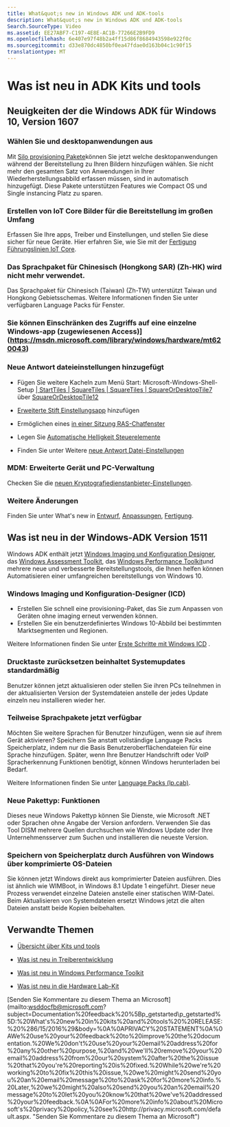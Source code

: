 ```yaml
---
title: What&quot;s new in Windows ADK und ADK-tools
description: What&quot;s new in Windows ADK und ADK-tools
Search.SourceType: Video
ms.assetid: EE27ABF7-C197-4E8E-AC1B-77266E2B9FD9
ms.openlocfilehash: 6e407e97f48b2a4ff15d86f8684943598e922f0c
ms.sourcegitcommit: d33e870dc4850bf0ea47fdae0d163b04c1c90f15
translationtype: MT
---
```

# <a name="whats-new-in-adk-kits-and-tools"></a>Was ist neu in ADK Kits und tools

## <a name="a-href-idadkawhats-new-in-the-the-windows-adk-for-windows-10-version-1607"></a><a href="" id="adk"></a>Neuigkeiten der die Windows ADK für Windows 10, Version 1607

### <a name="pick-and-choose-desktop-applications"></a>Wählen Sie und desktopanwendungen aus

Mit [Silo provisioning Pakete](manufacture/desktop/siloed-provisioning-packages.md)können Sie jetzt welche desktopanwendungen während der Bereitstellung zu Ihren Bildern hinzufügen wählen. Sie nicht mehr den gesamten Satz von Anwendungen in Ihrer Wiederherstellungsabbild erfassen müssen, sind in automatisch hinzugefügt. Diese Pakete unterstützen Features wie Compact OS und Single instancing Platz zu sparen. 

### <a name="build-iot-core-images-for-large-scale-deployment"></a>Erstellen von IoT Core Bilder für die Bereitstellung im großen Umfang

Erfassen Sie Ihre apps, Treiber und Einstellungen, und stellen Sie diese sicher für neue Geräte. Hier erfahren Sie, wie Sie mit der [Fertigung Führungslinien IoT Core](manufacture/iot/iot-core-manufacturing-guide.md).

### <a name="the-chinese-hong-kong-sar-language-pack-zh-hk-is-no-longer-used"></a>Das Sprachpaket für Chinesisch (Hongkong SAR) (Zh-HK) wird nicht mehr verwendet.

Das Sprachpaket für Chinesisch (Taiwan) (Zh-TW) unterstützt Taiwan und Hongkong Gebietsschemas. Weitere Informationen finden Sie unter verfügbaren Language Packs für Fenster.

### <a name="you-can-limit-access-to-a-single-windows-app-assigned-accesshttpsmsdnmicrosoftcomlibrarywindowshardwaremt620043"></a>Sie können Einschränken des Zugriffs auf eine einzelne Windows-app (zugewiesenen Access)] (https://msdn.microsoft.com/library/windows/hardware/mt620043)

### <a name="new-answer-file-settings-added"></a>Neue Antwort dateieinstellungen hinzugefügt

-  Fügen Sie weitere Kacheln zum Menü Start: Microsoft-Windows-Shell-Setup [| StartTiles | SquareTiles | SquareTiles | SquareOrDesktopTile7](https://msdn.microsoft.com/library/windows/hardware/dn915881) über [SquareOrDesktopTile12](https://msdn.microsoft.com/library/windows/hardware/dn915868)

-  [Erweiterte Stift Einstellungsapp](https://msdn.microsoft.com/library/windows/hardware/mt757353) hinzufügen

-  Ermöglichen eines [in einer Sitzung RAS-Chatfenster](https://msdn.microsoft.com/library/windows/hardware/mt752384)

-  Legen Sie [Automatische Helligkeit Steuerelemente](https://msdn.microsoft.com/library/windows/hardware/dn757391)

-  Finden Sie unter Weitere [neue Antwort Datei-Einstellungen](https://msdn.microsoft.com/library/windows/hardware/mt750416.aspx)

### <a name="mdm-enhanced-device-and-pc-management"></a>MDM: Erweiterte Gerät und PC-Verwaltung

Checken Sie die [neuen Kryptografiedienstanbieter-Einstellungen](https://msdn.microsoft.com/en-us/library/windows/hardware/mt299056(v=vs.85).aspx#whatsnew_1607).

### <a name="more-changes"></a>Weitere Änderungen

Finden Sie unter What's new in [Entwurf](https://msdn.microsoft.com/library/windows/hardware/mt703371.aspx), [Anpassungen](https://msdn.microsoft.com/en-us/library/windows/hardware/mt723363(v=vs.85).aspx), [Fertigung](manufacture/whats-new-in-windows-manufacturing.md).

## <a name="a-href-idadkawhats-new-in-the-windows-adk-version-1511"></a><a href="" id="adk"></a>Was ist neu in der Windows-ADK Version 1511

Windows ADK enthält jetzt [Windows Imaging und Konfiguration Designer](https://msdn.microsoft.com/library/windows/hardware/dn916113.aspx), das [Windows Assessment Toolkit](test/assessments/index.md), das [Windows Performance Toolkit](test/wpt/index.md)und mehrere neue und verbesserte Bereitstellungstools, die Ihnen helfen können Automatisieren einer umfangreichen bereitstellungs von Windows 10.

### <a name="windows-imaging-and-configuration-designer-icd"></a>Windows Imaging und Konfiguration-Designer (ICD)

-   Erstellen Sie schnell eine provisioning-Paket, das Sie zum Anpassen von Geräten ohne imaging erneut verwenden können.
-   Erstellen Sie ein benutzerdefiniertes Windows 10-Abbild bei bestimmten Marktsegmenten und Regionen.

Weitere Informationen finden Sie unter [Erste Schritte mit Windows ICD](https://msdn.microsoft.com/library/windows/hardware/dn916112.aspx) .

### <a name="push-button-reset-incorporates-system-updates-by-default"></a>Drucktaste zurücksetzen beinhaltet Systemupdates standardmäßig

Benutzer können jetzt aktualisieren oder stellen Sie ihren PCs teilnehmen in der aktualisierten Version der Systemdateien anstelle der jedes Update einzeln neu installieren wieder her.

### <a name="partial-language-packs-now-available"></a>Teilweise Sprachpakete jetzt verfügbar

Möchten Sie weitere Sprachen für Benutzer hinzufügen, wenn sie auf ihrem Gerät aktivieren? Speichern Sie anstatt vollständige Language Packs Speicherplatz, indem nur die Basis Benutzeroberflächendateien für eine Sprache hinzufügen. Später, wenn Ihre Benutzer Handschrift oder VoIP Spracherkennung Funktionen benötigt, können Windows herunterladen bei Bedarf.

Weitere Informationen finden Sie unter [Language Packs (lp.cab)](manufacture/desktop/language-packs-and-windows-deployment.md).

### <a name="new-package-type-capabilities"></a>Neue Pakettyp: Funktionen

Dieses neue Windows Pakettyp können Sie Dienste, wie Microsoft .NET oder Sprachen ohne Angabe der Version anfordern. Verwenden Sie das Tool DISM mehrere Quellen durchsuchen wie Windows Update oder Ihre Unternehmensserver zum Suchen und installieren die neueste Version.

### <a name="save-space-by-running-windows-from-compressed-os-files"></a>Speichern von Speicherplatz durch Ausführen von Windows über komprimierte OS-Dateien

Sie können jetzt Windows direkt aus komprimierter Dateien ausführen. Dies ist ähnlich wie WIMBoot, in Windows 8.1 Update 1 eingeführt. Dieser neue Prozess verwendet einzelne Dateien anstelle einer statischen WIM-Datei. Beim Aktualisieren von Systemdateien ersetzt Windows jetzt die alten Dateien anstatt beide Kopien beibehalten.


## <a name="related-topics"></a>Verwandte Themen

- [Übersicht über Kits und tools](kits-and-tools-overview.md)

- [Was ist neu in Treiberentwicklung](https://msdn.microsoft.com/windows/hardware/drivers/what-s-new-in-driver-development)

- [Was ist neu in Windows Performance Toolkit](https://msdn.microsoft.com/en-us/library/windows/hardware/dn927303(v=vs.85).aspx)

- [Was ist neu in die Hardware Lab-Kit](https://msdn.microsoft.com/library/windows/hardware/mt187880.aspx)
 

[Senden Sie Kommentare zu diesem Thema an Microsoft] (mailto:wsddocfb@microsoft.com?subject=Documentation%20feedback%20%5Bp_getstarted\p_getstarted%5D:%20What's%20new%20in%20kits%20and%20tools%20%20RELEASE:%20%286/15/2016%29&body=%0A%0APRIVACY%20STATEMENT%0A%0AWe%20use%20your%20feedback%20to%20improve%20the%20documentation.%20We%20don't%20use%20your%20email%20address%20for%20any%20other%20purpose,%20and%20we'll%20remove%20your%20email%20address%20from%20our%20system%20after%20the%20issue%20that%20you're%20reporting%20is%20fixed.%20While%20we're%20working%20to%20fix%20this%20issue,%20we%20might%20send%20you%20an%20email%20message%20to%20ask%20for%20more%20info.%20Later,%20we%20might%20also%20send%20you%20an%20email%20message%20to%20let%20you%20know%20that%20we've%20addressed%20your%20feedback.%0A%0AFor%20more%20info%20about%20Microsoft's%20privacy%20policy,%20see%20http://privacy.microsoft.com/default.aspx. "Senden Sie Kommentare zu diesem Thema an Microsoft")






